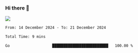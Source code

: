 ### Hi there 👋️

![](https://komarev.com/ghpvc/?username=Loner1024)

<!--START_SECTION:waka-->

```txt
From: 14 December 2024 - To: 21 December 2024

Total Time: 9 mins

Go                   █████████████████████████   100.00 %
```

<!--END_SECTION:waka-->



